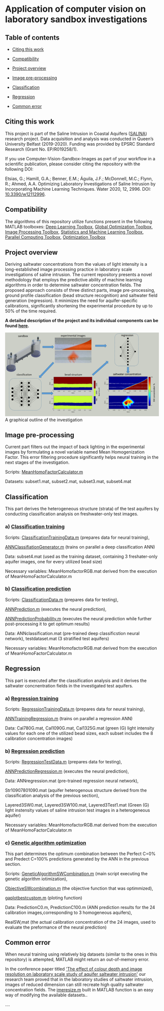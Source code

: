# Application of computer vision on laboratory sandbox investigations 
## Table of contents
- [Citing this work](#citing-this-work)

- [Compatibility](#compatibility)

- [Project overview](#project-overview)

- [Image pre-processing](#image-pre-processing)

- [Classification](#classification)

- [Regression](#regression)

- [Common error](#common-error)

## Citing this work

This project is part of the Saline Intrusion in Coastal Aquifers ([SALINA](https://gow.epsrc.ukri.org/NGBOViewGrant.aspx?GrantRef=EP/R019258/1)) research project. 
Data acquisition and analysis was conducted in Queen’s University Belfast (2019-2020). Funding was provided by EPSRC Standard Research (Grant No. EP/R019258/1).

If you use Computer-Vision-Sandbox-Images as part of your workflow in a scientific publication, please consider citing the repository with the following DOI:

Etsias, G.; Hamill, G.A.; Benner, E.M.; Águila, J.F.; McDonnell, M.C.; Flynn, R.; Ahmed, A.A. Optimizing Laboratory Investigations of Saline Intrusion by Incorporating Machine Learning Techniques. Water 2020, 12, 2996. DOI: [10.3390/w12112996](https://www.mdpi.com/2073-4441/12/11/2996).  

## Compatibility

The algorithms of this repository utilize functions present in the following MATLAB toolboxes:
[Deep Learning Toolbox](https://uk.mathworks.com/products/deep-learning.html), [Global Optimization Toolbox](https://uk.mathworks.com/products/global-optimization.html?s_tid=srchtitle), [Image Processing Toolbox](https://uk.mathworks.com/products/image.html?s_tid=srchtitle), [Statistics and Machine Learning Toolbox](https://uk.mathworks.com/products/statistics.html?s_tid=srchtitle), [Parallel Computing Toolbox](https://uk.mathworks.com/products/parallel-computing.html?s_tid=srchtitle), [Optimization Toolbox](https://uk.mathworks.com/products/optimization.html?s_tid=srchtitle)

## Project overview
Deriving saltwater concentrations from the values of light intensity is a long-established image processing practice in laboratory scale investigations of saline intrusion. The current repository presents a novel methodology that employs the predictive ability of machine learning algorithms in order to determine saltwater concentration fields. The proposed approach consists of three distinct parts, image pre-processing, ground profile classification (bead structure recognition) and saltwater field generation (regression). It minimizes the need for aquifer-specific calibrations, significantly shortening the experimental procedure by up to 50% of the time required. 

**A detailed description of the project and its individual components can be found [here](https://georgiosetsias.github.io/Computer-Vision-Sandbox-Images/).**

![alt text](https://github.com/GeorgiosEtsias/Computer-Vision-Sandbox-Images/blob/main/Figures/Fig1.PNG)
A graphical outline of the investigation

## Image pre-processing

Current part filters out the impact of back lighting in the experimental images by formulating a novel variable named Mean Homogenization Factor. This error filtering procedure significantly helps neural training in the next stages of the investigation.

Scripts: [MeanHomoFactorCalculator.m](https://github.com/GeorgiosEtsias/Computer-Vision-Sandbox-Images/blob/main/1%20Image%20pre-processing/MeanHomoFactorCalculator.m)

Datasets: subset1.mat, subset2.mat, subset3.mat, subset4.mat

## Classification

This part derives the heterogeneous structure (strata) of the test aquifers by conducting classification analysis on freshwater-only test images.

### a) [Classification training](https://github.com/GeorgiosEtsias/Computer-Vision-Sandbox-Images/tree/main/2%20Classification/2.1%20ClassificationTraining)

Scripts: [ClassificationTrainingData.m](https://github.com/GeorgiosEtsias/Computer-Vision-Sandbox-Images/blob/main/2%20Classification/2.1%20ClassificationTraining/ClassificationTrainingData.m) (prepares data for neural training), 

[ANNClassifiationGenerator.m](https://github.com/GeorgiosEtsias/Computer-Vision-Sandbox-Images/blob/main/2%20Classification/2.1%20ClassificationTraining/ANNClassifiationGenerator.m) (trains on parallel a deep classification ANN)

Data: subset4.mat (used as the training dataset, containing 3 freshater-only aquifer images, one for every utilized bead size)

Necessary variables: MeanHomofactorRGB.mat derived from the execution of MeanHomoFactorCalculator.m

### b) [Classification prediction](https://github.com/GeorgiosEtsias/Computer-Vision-Sandbox-Images/tree/main/2%20Classification/2.2%20Classification%20Prediction)

Scripts: [ClassificationData.m](https://github.com/GeorgiosEtsias/Computer-Vision-Sandbox-Images/blob/main/2%20Classification/2.2%20Classification%20Prediction/ClassificationData.m) (prepares data for testing),  

[ANNPrediction.m](https://github.com/GeorgiosEtsias/Computer-Vision-Sandbox-Images/blob/main/2%20Classification/2.2%20Classification%20Prediction/ANNPrediction.m) (executes the neural prediction), 

[ANNPredictionProbability.m](https://github.com/GeorgiosEtsias/Computer-Vision-Sandbox-Images/blob/main/2%20Classification/2.2%20Classification%20Prediction/ANNPredictionProbability.m) (executes the neural prediction while further post-processing it to get optimum results)

Data: ANNclassification.mat (pre-trained deep classificstion neural network), testdataset.mat (3 stratified test aquifers)

Necessary variables: MeanHomofactorRGB.mat derived from the execution of MeanHomoFactorCalculator.m

## Regression
This part is executed after the classification analysis and it derives the saltwater concnentration fields in the investigated test aquifers.

### a) [Regression training](https://github.com/GeorgiosEtsias/Computer-Vision-Sandbox-Images/tree/main/3%20Regression/3.1%20Regression%20Training)

Scripts: [RegressionTrainingData.m](https://github.com/GeorgiosEtsias/Computer-Vision-Sandbox-Images/blob/main/3%20Regression/3.2%20Regression%20Prediction/RegressionTestData.m) (prepares data for neural training), 

[ANNTrainingRegression.m](https://github.com/GeorgiosEtsias/Computer-Vision-Sandbox-Images/blob/main/3%20Regression/3.1%20Regression%20Training/ANNTrainingRegression.m) (trains on parallel a regression ANN)

Data: Cal780G.mat, Cal1090G.mat, Cal1325G.mat (green (G) light intensity values for each one of the utilized bead sizes, each subset includes the 8 calibration concentration images) 

### b) [Regression prediction](https://github.com/GeorgiosEtsias/Computer-Vision-Sandbox-Images/tree/main/3%20Regression/3.2%20Regression%20Prediction)

Scripts: [RegressionTestData.m](https://github.com/GeorgiosEtsias/Computer-Vision-Sandbox-Images/tree/main/3%20Regression/3.2%20Regression%20Prediction) (prepares data for testing),  

[ANNPredictionRegression.m](https://github.com/GeorgiosEtsias/Computer-Vision-Sandbox-Images/blob/main/3%20Regression/3.2%20Regression%20Prediction/ANNPredictionRegression.m) (executes the neural prediction),

Data: ANNregression.mat (pre-trained regression neural network), 

Str10907801090.mat (aquifer heterogenous structure derived from the classification analysis of the previous section), 

Layered3SW0.mat, Layered3SW100.mat, Layered3Test1.mat (Green (G) light instensity values of saline intrusion test images in a heterogeneous aquifer)

Necessary variables: MeanHomofactorRGB.mat derived from the execution of MeanHomoFactorCalculator.m

### c) [Genetic algorithm optimization](https://github.com/GeorgiosEtsias/Computer-Vision-Sandbox-Images/tree/main/3%20Regression/3.3%20Genetic%20Algorithm%20Optimization)
This part determines the optimum combination between the Perfect C=0% and Predect C=100% predictions generated by the ANN in the previous section.

Scripts: [GeneticAlgorithmSWCombination.m](https://github.com/GeorgiosEtsias/Computer-Vision-Sandbox-Images/blob/main/3%20Regression/3.3%20Genetic%20Algorithm%20Optimization/GeneticAlgorithmSWCombination.m) (main script executing the genetic algorithm iotimization), 

[ObjectiveSWcombination.m](https://github.com/GeorgiosEtsias/Computer-Vision-Sandbox-Images/blob/main/3%20Regression/3.3%20Genetic%20Algorithm%20Optimization/ObjectiveSWcombination.m) (the objective function that was optimmized), 

[gaplotbestcustom.m](https://github.com/GeorgiosEtsias/Computer-Vision-Sandbox-Images/blob/main/3%20Regression/3.3%20Genetic%20Algorithm%20Optimization/gaplotbestcustom.m) (ploting function)

Data: PredictionC0.m, PredictionC100.m (ANN prediction results for the 24 calibration images,corresponding to 3 homogeneous aquifers), 

RealSW,mat (the actual calibration concentration of the 24 images, used to evaluate the preformance of the neural prediction)

## Common error

When neural training using relatively big datasets (similar to the ones in this repository) is attempted, MATLAB might return an out-of-memory error. 

In the conference paper titled ['The effect of colour depth and image resolution on laboratory scale study of aquifer saltwater intrusion'](https://www.researchgate.net/publication/343976955_The_effect_of_colour_depth_and_image_resolution_on_laboratory_scale_study_of_aquifer_saltwater_intrusion) our research team proved that in the laboratory studies of saltwater intrusion, images of reduced dimension can still recreate high quality saltwater concentration fields. The [imeresize.m](https://uk.mathworks.com/help/images/ref/imresize.html) built in MATLAB function is an easy way of modifying the available datasets.. 

....
